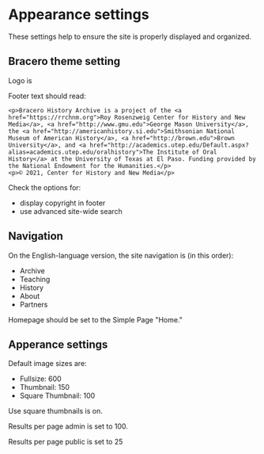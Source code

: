 # Appearance settings

These settings help to ensure the site is properly displayed and organized.

## Bracero theme setting

Logo is 

Footer text should read:

```
<p>Bracero History Archive is a project of the <a href="https://rrchnm.org">Roy Rosenzweig Center for History and New Media</a>, <a href="http://www.gmu.edu">George Mason University</a>, the <a href="http://americanhistory.si.edu">Smithsonian National Museum of American History</a>, <a href="http://brown.edu">Brown University</a>, and <a href="http://academics.utep.edu/Default.aspx?alias=academics.utep.edu/oralhistory">The Institute of Oral History</a> at the University of Texas at El Paso. Funding provided by the National Endowment for the Humanities.</p>
<p>© 2021, Center for History and New Media</p>
```

Check the options for:

- display copyright in footer
- use advanced site-wide search

## Navigation

On the English-language version, the site navigation is (in this order):

- Archive
- Teaching
- History
- About
- Partners

Homepage should be set to the Simple Page "Home."

## Apperance settings

Default image sizes are:

- Fullsize: 600
- Thumbnail: 150
- Square Thumbnail: 100

Use square thumbnails is on.

Results per page admin is set to 100.

Results per page public is set to 25